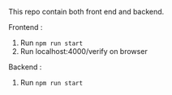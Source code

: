 This repo contain both front end and backend. 

Frontend : 
1. Run `npm run start`
2. Run localhost:4000/verify on browser

Backend : 
1. Run `npm run start`
